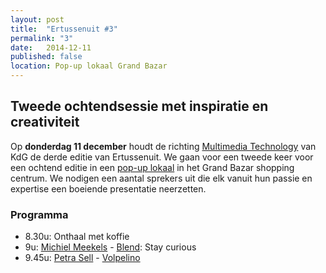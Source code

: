 ```yaml
---
layout: post
title:  "Ertussenuit #3"
permalink: "3"
date:   2014-12-11
published: false
location: Pop-up lokaal Grand Bazar
---
```


## Tweede ochtendsessie met inspiratie en creativiteit

Op **donderdag 11 december** houdt de richting [Multimedia Technology](http://multimediatechnology.be) van KdG de derde editie van Ertussenuit.
We gaan voor een tweede keer voor een ochtend editie in een [pop-up lokaal](http://atv.be/nieuws/2014-11-10/studeren-in-grand-bazar-shoppingcenter) in het Grand Bazar shopping centrum.
We nodigen een aantal sprekers uit die elk vanuit hun passie en expertise een boeiende presentatie neerzetten.

### Programma
- 8.30u: Onthaal met koffie
- 9u: [Michiel Meekels](http://michielmeekels.tumblr.com/) - [Blend](http://www.blend.be/): Stay curious
- 9.45u: [Petra Sell](http://www.volpelino.com) - [Volpelino](http://www.volpelino.com/)